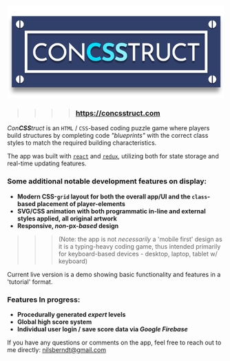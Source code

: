 ![ConCSStruct Logo](/src/images/concsstruct-logo--header.svg)

>>>> ### https://concsstruct.com

*Con**CSS**truct* is an `HTML` / `CSS`-based coding puzzle game where players build structures by completing code *"blueprints"* with the correct class styles to match the required building characteristics.

The app was built with [`react`](https://github.com/facebook/react) and [`redux`](https://github.com/reduxjs/redux), utilizing both for state storage and real-time updating features.

### Some additional notable development features on display:

* **Modern CSS-`grid` layout for both the overall app/UI and the `class`-based placement of player-elements**
* **SVG/CSS animation with both programmatic in-line and external styles applied, all original artwork**
* **Responsive, *non*-px-*based* design**
>>>(Note: the app is not *necessarily* a 'mobile first' design as it is a typing-heavy coding game, thus intended primarily for keyboard-based devices - desktop, laptop, tablet w/ keyboard)


Current live version is a demo showing basic functionality and features in a 'tutorial' format.

### Features In progress:

* **Procedurally generated *expert* levels**
* **Global high score system**
* **Individual user login / save score data via *Google Firebase***

If you have any questions or comments on the app, feel free to reach out to me directly: nilsberndt@gmail.com